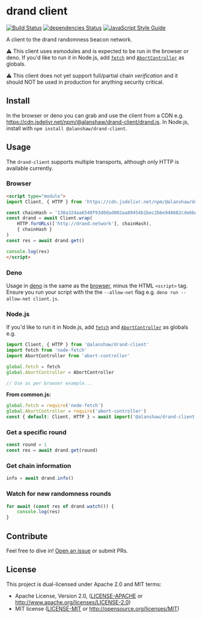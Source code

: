 # drand client

[![Build Status](https://travis-ci.org/alanshaw/drand-client.svg?branch=master)](https://travis-ci.org/alanshaw/drand-client)
[![dependencies Status](https://david-dm.org/alanshaw/drand-client/status.svg)](https://david-dm.org/alanshaw/drand-client)
[![JavaScript Style Guide](https://img.shields.io/badge/code_style-standard-brightgreen.svg)](https://standardjs.com)

A client to the drand randomness beacon network.

⚠️ This client uses esmodules and is expected to be run in the browser or deno. If you'd like to run it in Node.js, add [`fetch`](http://npm.im/node-fetch) and [`AbortController`](http://npm.im/abort-controller) as globals.

⚠️ This client does not yet support full/partial chain _verification_ and it should NOT be used in production for anything security critical.

## Install

In the browser or deno you can grab and use the client from a CDN e.g. https://cdn.jsdelivr.net/npm/@alanshaw/drand-client/drand.js. In Node.js, install with `npm install @alanshaw/drand-client`.

## Usage

The `drand-client` supports multiple transports, although only HTTP is available currently.

### Browser

```html
<script type="module">
import Client, { HTTP } from 'https://cdn.jsdelivr.net/npm/@alanshaw/drand-client/drand.js'

const chainHash = '138a324aa6540f93d0dad002aa89454b1bec2b6e948682cde6bd4db40f4b7c9b' // (hex encoded)
const drand = await Client.wrap(
    HTTP.forURLs(['http://drand.network'], chainHash),
    { chainHash }
)
const res = await drand.get()

console.log(res)
</script>
```

### Deno

Usage in [deno](https://deno.land/) is the same as the [browser](#browser), minus the HTML `<script>` tag. Ensure you run your script with the the `--allow-net` flag e.g. `deno run --allow-net client.js`.

### Node.js

If you'd like to run it in Node.js, add [`fetch`](http://npm.im/node-fetch) and [`AbortController`](http://npm.im/abort-controller) as globals e.g.

```js
import Client, { HTTP } from '@alanshaw/drand-client'
import fetch from 'node-fetch'
import AbortController from 'abort-controller'

global.fetch = fetch
global.AbortController = AbortController

// Use as per browser example...
```

**From common.js:**

```js
global.fetch = require('node-fetch')
global.AbortController = require('abort-controller')
const { default: Client, HTTP } = await import('@alanshaw/drand-client')
```

### Get a specific round

```js
const round = 1
const res = await drand.get(round)
```

### Get chain information

```js
info = await drand.info()
```

### Watch for new randomness rounds

```js
for await (const res of drand.watch()) {
    console.log(res)
}
```

## Contribute

Feel free to dive in! [Open an issue](https://github.com/alanshaw/drand-client/issues/new) or submit PRs.

## License

This project is dual-licensed under Apache 2.0 and MIT terms:

- Apache License, Version 2.0, ([LICENSE-APACHE](https://github.com/drand/drand/blob/master/LICENSE-APACHE) or http://www.apache.org/licenses/LICENSE-2.0)
- MIT license ([LICENSE-MIT](https://github.com/drand/drand/blob/master/LICENSE-MIT) or http://opensource.org/licenses/MIT)
